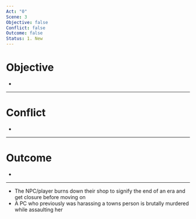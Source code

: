 ```yaml
---
Act: "0"
Scene: 3
Objective: false
Conflict: false
Outcome: false
Status: 1. New
---
```


# Objective

- 

---
# Conflict

- 

---
# Outcome

- 

---

- The NPC/player burns down their shop to signify the end of an era and get closure before moving on
- A PC who previously was harassing a towns person is brutally murdered while assaulting her